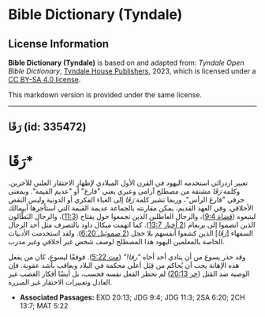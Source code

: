 # Bible Dictionary (Tyndale)

## License Information

**Bible Dictionary (Tyndale)** is based on and adapted from: _Tyndale Open Bible Dictionary_, [Tyndale House Publishers](https://tyndaleopenresources.com/), 2023, which is licensed under a [CC BY-SA 4.0 license](https://creativecommons.org/licenses/by-sa/4.0/legalcode.en).

This markdown version is provided under the same license.



--------------------------------

## رَقَا (id: 335472)

رَقَا\*
=======

تعبير ازدرائي استخدمه اليهود في القرن الأول الميلادي لإظهار الاحتقار العلني للآخرين. وكلمة *رَقَا* مشتقة من مصطلح آرامي وعبري يعني "فارغ" أو "عديم القيمة". وبمعنى حرفي "فارغ الرأس"، وربما تشير كلمة *رَقَا* إلى الغباء الفكري أو الدونية وليس النقص الأخلاقي. وفي العهد القديم، يمكن مقارنته بالجماعة عديمة القيمة التي استأجرها أبيمالك ليتبعوه ([قضاة 9:4](https://ref.ly/Judg9:4))، والرجال العاطلين الذين تجمعوا حول يفتاح ([11:3](https://ref.ly/Judg11:3))، والرجال البَطَّالون الذين انضموا إلى يربعام ([2 أخبار 13:7](https://ref.ly/2Chr13:7)). كما اتهمت ميكال داود بالتصرف مثل أحد الرجال السفهاء \[*رَقَا*] الذين كشفوا أنفسهم بلا خجل ([2 صموئيل 6:20](https://ref.ly/2Sam6:20)). ولقد استخدمت الأدبيات الخاصة بالمعلمين اليهود هذا المصطلح لوصف شخص غير أخلاقي وغير مدرب.

وقد حذر يسوع من أن ينادي أحد أخاه *“رقا!”* ([مت 5:22](https://ref.ly/Matt5:22)). فوفقًا ليسوع، كان من يفعل هذه الإهانة يجب أن يُحاكم من قِبَل أعلى محكمة في البلاد ويعاقب بأشد عقوبة. فإن الوصية ضد القتل ([خر 20:13](https://ref.ly/Exod20:13)) لم تحظر الفعل نفسه فحسب، بل أيضًا أفكار الغضب غير العادل وتعبيرات الاحتقار غير المبررة.

* **Associated Passages:** EXO 20:13; JDG 9:4; JDG 11:3; 2SA 6:20; 2CH 13:7; MAT 5:22

